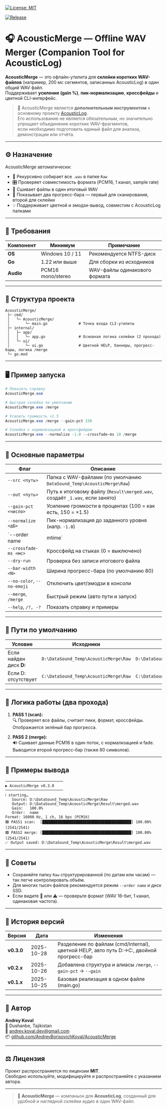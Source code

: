 [![License: MIT](https://img.shields.io/badge/License-MIT-blue.svg)](LICENSE)

[![Release](https://img.shields.io/github/v/release/AndreyBorisovichKoval/AcousticMerge)](https://github.com/AndreyBorisovichKoval/AcousticMerge/releases/latest)

# 🎧 AcousticMerge — Offline WAV Merger (Companion Tool for AcousticLog)

**AcousticMerge** — это офлайн-утилита для **склейки коротких WAV-файлов**
(например, 200 мс сегментов, записанных AcousticLog) в один общий WAV файл.  
Поддерживает **усиление (gain %)**, **пик-нормализацию**, **кроссфейды** и цветной CLI-интерфейс.

> 🧩 AcousticMerge является **дополнительным инструментом** к основному проекту [AcousticLog](https://github.com/AndreyBorisovichKoval/AcousticLog).  
> Его использование не является обязательным, но значительно упрощает объединение коротких WAV-фрагментов,  
> если необходимо подготовить единый файл для анализа, демонстрации или отчёта.

---

## ⚙️ Назначение

AcousticMerge автоматически:
- 📂 Рекурсивно собирает все `.wav` в папке `Raw`
- 🎛️ Проверяет совместимость формата (PCM16, 1 канал, sample rate)
- 🔄 Сшивает файлы в один итоговый WAV
- 🌈 Показывает два прогресс-бара — первый для сканирования, второй для склейки
- 💡 Поддерживает цветной и эмодзи-вывод, совместим с AcousticLog папками

---

## 🧱 Требования

| Компонент | Минимум | Примечание |
|------------|----------|-------------|
| **OS** | Windows 10 / 11 | Рекомендуется NTFS-диск |
| **Go** | 1.22 или выше | Для сборки из исходников |
| **Audio** | PCM16 mono/stereo | WAV-файлы одинакового формата |

---

## 📂 Структура проекта

```text
AcousticMerge/
 ├─ cmd/
 │   └─ AcousticMerge/
 │       └─ main.go              # Точка входа CLI-утилиты
 ├─ internal/
 │   ├─ app/
 │   │   └─ app.go               # Основная логика склейки (2 прохода)
 │   └─ ui/
 │       └─ ui.go                # Цветной HELP, баннеры, прогресс-бары, логика /merge
 └─ go.mod
```

---

## 🖥️ Пример запуска

```powershell
# Показать справку
AcousticMerge.exe

# Быстрая склейка по умолчанию
AcousticMerge.exe /merge

# Усилить громкость ×1.5
AcousticMerge.exe /merge --gain-pct 150

# Склейка с нормализацией и кроссфейдом
AcousticMerge.exe --normalize -1.0 --crossfade-ms 10 /merge
```

---

## 📘 Основные параметры

| Флаг | Описание |
|------|-----------|
| `--src <путь>` | Папка с WAV-файлами (по умолчанию `DataSound_Temp\AcousticMerge\Raw`) |
| `--out <путь>` | Путь к итоговому файлу (`Result\merged.wav`, создаёт `_1.wav`, если занято) |
| `--gain-pct <число>` | Усиление громкости в процентах (100 = как есть, 150 = ×1.5) |
| `--normalize <дБ>` | Пик-нормализация до заданного уровня (напр. `-1.0`) |
| `--order name|mtime` | Сортировка по имени или времени изменения |
| `--crossfade-ms <мс>` | Кроссфейд на стыках (0 = выключено) |
| `--dry-run` | Проверка без записи итогового файла |
| `--bar-width <N>` | Ширина прогресс-бара (по умолчанию 80) |
| `--no-color`, `--no-emoji` | Отключить цвет/эмодзи в консоли |
| `--merge`, `/merge` | Быстрый режим (авто пути и запуск) |
| `--help`, `/?, -?` | Показать справку и примеры |

---

## 📁 Пути по умолчанию

| Условие | Исходники | Результат |
|----------|------------|------------|
| Если найден диск **D:** | `D:\DataSound_Temp\AcousticMerge\Raw` | `D:\DataSound_Temp\AcousticMerge\Result\merged.wav` |
| Если D: отсутствует | `C:\DataSound_Temp\AcousticMerge\Raw` | `C:\DataSound_Temp\AcousticMerge\Result\merged.wav` |

---

## 🧮 Логика работы (два прохода)

1. **PASS 1 (scan):**  
   🔍 Проверяет все файлы, считает пики, формат, кроссфейды.  
   Отображается зелёный бар прогресса.

2. **PASS 2 (merge):**  
   🔊 Сшивает данные PCM16 в один поток, с нормализацией и fade.  
   Выводится второй прогресс-бар (также 80 символов).

---

## 🧾 Примеры вывода

```
──────────────────────────
▶ AcousticMerge v0.3.0
──────────────────────────
ℹ️ starting…
   Source: D:\DataSound_Temp\AcousticMerge\Raw
   Output: D:\DataSound_Temp\AcousticMerge\Result\merged.wav
   Gain:   100.0%
   Order:  name
Format: 16000 Hz, 1 ch, 16 bps (PCM16)
🟩 PASS1 scan:  [████████████████████████████████████████] 100.00% (2541/2541)
🟩 PASS2 merge: [████████████████████████████████████████] 100.00% (2541/2541)
✅ Output saved: D:\DataSound_Temp\AcousticMerge\Result\merged.wav
```

---

## 🧠 Советы

- Сохраняйте папку `Raw` структурированной (по датам или часам) — так легче контролировать объём.
- Для многих тысяч файлов рекомендуется режим `--order name` и диск SSD.
- Если видите 🛑 или ⚠️ — проверьте формат (WAV 16-бит, 1 канал, одинаковая частота).

---

## 🧾 История версий

| Версия | Дата | Изменения |
|---------|------|------------|
| **v0.3.0** | 2025-10-28 | Разделение по файлам (cmd/internal), цветной HELP, авто путь D:→C:, двойной прогресс-бар |
| **v0.2.x** | 2025-10-26 | Добавлена структура и алиасы `/merge`, `--gain-pct` → `--gain` |
| **v0.1.x** | 2025-10-25 | Базовая реализация в одном файле (main.go) |

---

## 👤 Автор

**Andrey Koval**  
📍 Dushanbe, Tajikistan  
📧 [andrey.koval.dev@gmail.com](mailto:andrey.koval.dev@gmail.com)  
📦 [github.com/AndreyBorisovichKoval/AcousticMerge](https://github.com/AndreyBorisovichKoval/AcousticMerge)

---

## ⚖️ Лицензия

Проект распространяется по лицензии **MIT**.  
Свободно используйте, модифицируйте и распространяйте с указанием автора.

---

> 🎵 **AcousticMerge** — компаньон для **AcousticLog**, созданный для удобной и наглядной склейки аудио в один WAV-файл.
